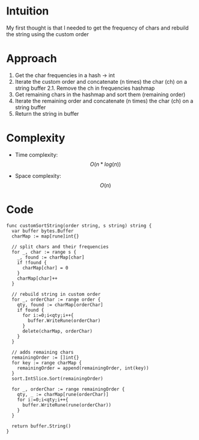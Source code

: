 # Intuition
My first thought is that I needed to get the frequency of chars and rebuild the string using the custom order

# Approach
1. Get the char frequencies in a hash<char> -> int
2. Iterate the custom order and concatenate (n times) the char (ch) on a string buffer
2.1. Remove the ch in frequencies hashmap
3. Get remaining chars in the hashmap and sort them (remaining order)
4. Iterate the remaining order and concatenate (n times) the char (ch) on a string buffer
5. Return the string in buffer

# Complexity
- Time complexity: $$O(n * log(n))$$

- Space complexity: $$O(n)$$

# Code
```
func customSortString(order string, s string) string {
  var buffer bytes.Buffer
  charMap := map[rune]int{}

  // split chars and their frequencies
  for _, char := range s {
    _, found := charMap[char]
    if !found {
      charMap[char] = 0
    }
    charMap[char]++
  }

  // rebuild string in custom order
  for _, orderChar := range order {
    qty, found := charMap[orderChar]
    if found {
      for i:=0;i<qty;i++{
        buffer.WriteRune(orderChar)
      }
      delete(charMap, orderChar)
    }
  }

  // adds remaining chars
  remainingOrder := []int{}
  for key := range charMap {
    remainingOrder = append(remainingOrder, int(key))
  }
  sort.IntSlice.Sort(remainingOrder)

  for _, orderChar := range remainingOrder {
    qty, _ := charMap[rune(orderChar)]
    for i:=0;i<qty;i++{
      buffer.WriteRune(rune(orderChar))
    }
  }

  return buffer.String()
}
```
